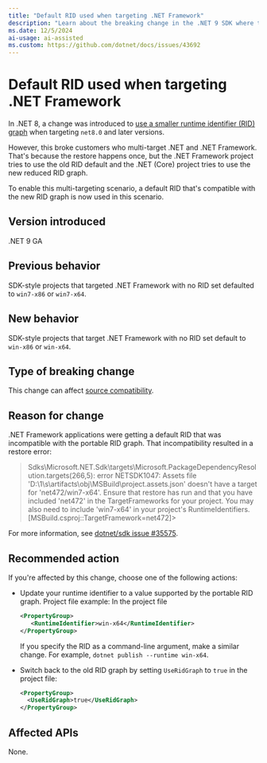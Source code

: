 ```yaml
---
title: "Default RID used when targeting .NET Framework"
description: "Learn about the breaking change in the .NET 9 SDK where the default RID is used for apps that target .NET Framework."
ms.date: 12/5/2024
ai-usage: ai-assisted
ms.custom: https://github.com/dotnet/docs/issues/43692
---
```


# Default RID used when targeting .NET Framework

In .NET 8, a change was introduced to [use a smaller runtime identifier (RID) graph](../8.0/rid-graph.md) when targeting `net8.0` and later versions.

However, this broke customers who multi-target .NET and .NET Framework. That's because the restore happens once, but the .NET Framework project tries to use the old RID default and the .NET (Core) project tries to use the new reduced RID graph.

To enable this multi-targeting scenario, a default RID that's compatible with the new RID graph is now used in this scenario.

## Version introduced

.NET 9 GA

## Previous behavior

SDK-style projects that targeted .NET Framework with no RID set defaulted to `win7-x86` or `win7-x64`.

## New behavior

SDK-style projects that target .NET Framework with no RID set default to `win-x86` or `win-x64`.

## Type of breaking change

This change can affect [source compatibility](../../categories.md#source-compatibility).

## Reason for change

.NET Framework applications were getting a default RID that was incompatible with the portable RID graph. That incompatibility resulted in a restore error:

> Sdks\Microsoft.NET.Sdk\targets\Microsoft.PackageDependencyResolution.targets(266,5): error NETSDK1047: Assets file 'D:\1\s\artifacts\obj\MSBuild\project.assets.json' doesn't have a target for 'net472/win7-x64'. Ensure that restore has run and that you have included 'net472' in the TargetFrameworks for your project. You may also need to include 'win7-x64' in your project's RuntimeIdentifiers. \[MSBuild.csproj::TargetFramework=net472]>

For more information, see [dotnet/sdk issue #35575](https://github.com/dotnet/sdk/issues/35575).

## Recommended action

If you're affected by this change, choose one of the following actions:

- Update your runtime identifier to a value supported by the portable RID graph. Project file example:
In the project file
   ```xml
   <PropertyGroup>
      <RuntimeIdentifier>win-x64</RuntimeIdentifier>
   </PropertyGroup>
   ```

  If you specify the RID as a command-line argument, make a similar change. For example, `dotnet publish --runtime win-x64`.

- Switch back to the old RID graph by setting `UseRidGraph` to `true` in the project file:

  ```xml
  <PropertyGroup>
    <UseRidGraph>true</UseRidGraph>
  </PropertyGroup>
  ```

## Affected APIs

None.

